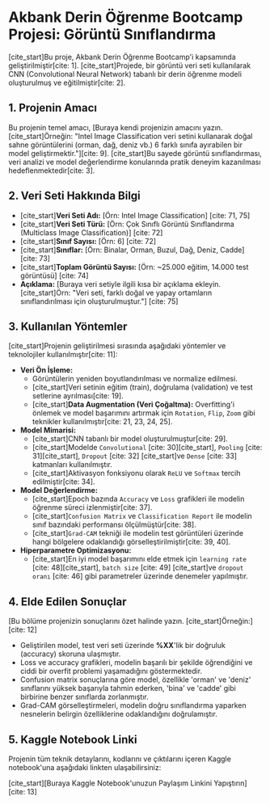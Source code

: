 # Akbank Derin Öğrenme Bootcamp Projesi: Görüntü Sınıflandırma

[cite_start]Bu proje, Akbank Derin Öğrenme Bootcamp'i kapsamında geliştirilmiştir[cite: 1]. [cite_start]Projede, bir görüntü veri seti kullanılarak CNN (Convolutional Neural Network) tabanlı bir derin öğrenme modeli oluşturulmuş ve eğitilmiştir[cite: 2].

## 1. Projenin Amacı

Bu projenin temel amacı, [Buraya kendi projenizin amacını yazın. [cite_start]Örneğin: "Intel Image Classification veri setini kullanarak doğal sahne görüntülerini (orman, dağ, deniz vb.) 6 farklı sınıfa ayırabilen bir model geliştirmektir."][cite: 9]. [cite_start]Bu sayede görüntü sınıflandırması, veri analizi ve model değerlendirme konularında pratik deneyim kazanılması hedeflenmektedir[cite: 3].

## 2. Veri Seti Hakkında Bilgi

* [cite_start]**Veri Seti Adı:** [Örn: Intel Image Classification] [cite: 71, 75]
* [cite_start]**Veri Seti Türü:** [Örn: Çok Sınıflı Görüntü Sınıflandırma (Multiclass Image Classification)] [cite: 72]
* [cite_start]**Sınıf Sayısı:** [Örn: 6] [cite: 72]
* [cite_start]**Sınıflar:** [Örn: Binalar, Orman, Buzul, Dağ, Deniz, Cadde] [cite: 73]
* [cite_start]**Toplam Görüntü Sayısı:** [Örn: ~25.000 eğitim, 14.000 test görüntüsü] [cite: 74]
* **Açıklama:** [Buraya veri setiyle ilgili kısa bir açıklama ekleyin. [cite_start]Örn: "Veri seti, farklı doğal ve yapay ortamların sınıflandırılması için oluşturulmuştur."] [cite: 75]

## 3. Kullanılan Yöntemler

[cite_start]Projenin geliştirilmesi sırasında aşağıdaki yöntemler ve teknolojiler kullanılmıştır[cite: 11]:

* **Veri Ön İşleme:**
    * Görüntülerin yeniden boyutlandırılması ve normalize edilmesi.
    * [cite_start]Veri setinin eğitim (train), doğrulama (validation) ve test setlerine ayrılması[cite: 19].
    * [cite_start]**Data Augmentation (Veri Çoğaltma):** Overfitting'i önlemek ve model başarımını artırmak için `Rotation`, `Flip`, `Zoom` gibi teknikler kullanılmıştır[cite: 21, 23, 24, 25].
* **Model Mimarisi:**
    * [cite_start]CNN tabanlı bir model oluşturulmuştur[cite: 29].
    * [cite_start]Modelde `Convolutional` [cite: 30][cite_start], `Pooling` [cite: 31][cite_start], `Dropout` [cite: 32] [cite_start]ve `Dense` [cite: 33] katmanları kullanılmıştır.
    * [cite_start]Aktivasyon fonksiyonu olarak `ReLU` ve `Softmax` tercih edilmiştir[cite: 34].
* **Model Değerlendirme:**
    * [cite_start]Epoch bazında `Accuracy` ve `Loss` grafikleri ile modelin öğrenme süreci izlenmiştir[cite: 37].
    * [cite_start]`Confusion Matrix` ve `Classification Report` ile modelin sınıf bazındaki performansı ölçülmüştür[cite: 38].
    * [cite_start]`Grad-CAM` tekniği ile modelin test görüntüleri üzerinde hangi bölgelere odaklandığı görselleştirilmiştir[cite: 39, 40].
* **Hiperparametre Optimizasyonu:**
    * [cite_start]En iyi model başarımını elde etmek için `learning rate` [cite: 48][cite_start], `batch size` [cite: 49] [cite_start]ve `dropout oranı` [cite: 46] gibi parametreler üzerinde denemeler yapılmıştır.

## 4. Elde Edilen Sonuçlar

[Bu bölüme projenizin sonuçlarını özet halinde yazın. [cite_start]Örneğin:] [cite: 12]

* Geliştirilen model, test veri seti üzerinde **%XX**'lik bir doğruluk (accuracy) skoruna ulaşmıştır.
* Loss ve accuracy grafikleri, modelin başarılı bir şekilde öğrendiğini ve ciddi bir overfit problemi yaşamadığını göstermektedir.
* Confusion matrix sonuçlarına göre model, özellikle 'orman' ve 'deniz' sınıflarını yüksek başarıyla tahmin ederken, 'bina' ve 'cadde' gibi birbirine benzer sınıflarda zorlanmıştır.
* Grad-CAM görselleştirmeleri, modelin doğru sınıflandırma yaparken nesnelerin belirgin özelliklerine odaklandığını doğrulamıştır.

## 5. Kaggle Notebook Linki

Projenin tüm teknik detaylarını, kodlarını ve çıktılarını içeren Kaggle notebook'una aşağıdaki linkten ulaşabilirsiniz:

[cite_start][Buraya Kaggle Notebook'unuzun Paylaşım Linkini Yapıştırın] [cite: 13]
